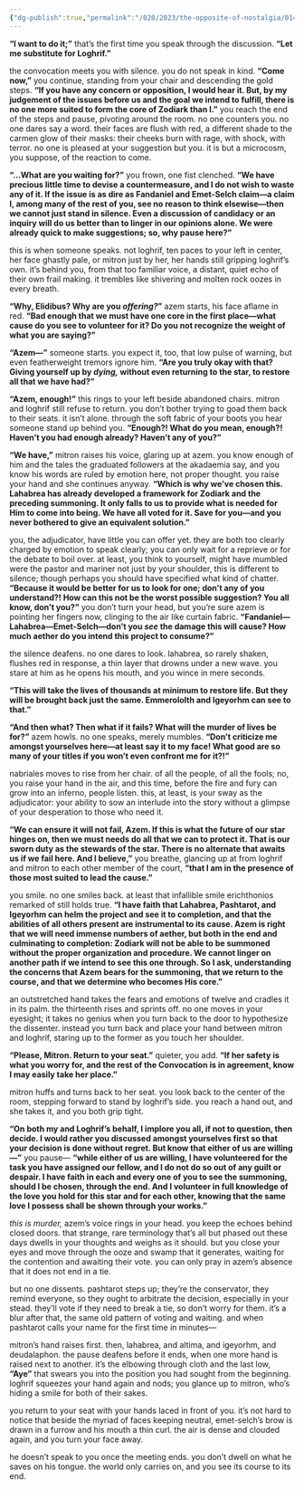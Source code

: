 ```yaml
---
{"dg-publish":true,"permalink":"/020/2023/the-opposite-of-nostalgia/014/","title":"014. the penultimate records of the convocation of fourteen."}
---
```


**“I want to do it;”** that’s the first time you speak through the discussion. **“Let me substitute for Loghrif.”**

the convocation meets you with silence. you do not speak in kind. **“Come now,”** you continue, standing from your chair and descending the gold steps. **“If you have any concern or opposition, I would hear it. But, by my judgement of the issues before us and the goal we intend to fulfill, there is no one more suited to form the core of Zodiark than I.”** you reach the end of the steps and pause, pivoting around the room. no one counters you. no one dares say a word. their faces are flush with red, a different shade to the carmen glow of their masks: their cheeks burn with rage, with shock, with terror. no one is pleased at your suggestion but you. it is but a microcosm, you suppose, of the reaction to come.

**“…What are you waiting for?”** you frown, one fist clenched. **“We have precious little time to devise a countermeasure, and I do not wish to waste any of it. If the issue is as dire as Fandaniel and Emet-Selch claim—a claim I, among many of the rest of you, see no reason to think elsewise—then we cannot just stand in silence. Even a discussion of candidacy or an inquiry will do us better than to linger in our opinions alone. We were already quick to make suggestions; so, why pause here?”**

this is when someone speaks. not loghrif, ten paces to your left in center, her face ghastly pale, or mitron just by her, her hands still gripping loghrif’s own. it’s behind you, from that too familiar voice, a distant, quiet echo of their own frail making. it trembles like shivering and molten rock oozes in every breath.

**“Why, Elidibus? Why are you *offering?*”** azem starts, his face aflame in red. **“Bad enough that we must have one core in the first place—what cause do you see to volunteer for it? Do you not recognize the weight of what you are saying?”**

**“Azem—”** someone starts. you expect it, too, that low pulse of warning, but even featherweight tremors ignore him. **“Are you truly okay with that? Giving yourself up by *dying,* without even returning to the star, to restore all that we have had?”**

**“Azem, enough!”** this rings to your left beside abandoned chairs. mitron and loghrif still refuse to return. you don’t bother trying to goad them back to their seats. it isn’t alone. through the soft fabric of your boots you hear someone stand up behind you. **“Enough?! What do you mean, enough?! Haven’t you had enough already? Haven’t any of you?”**

**“We have,”** mitron raises his voice, glaring up at azem. you know enough of him and the tales the graduated followers at the akadaemia say, and you know his words are ruled by emotion here, not proper thought. you raise your hand and she continues anyway. **“Which is why we’ve chosen this. Lahabrea has already developed a framework for Zodiark and the preceding summoning. It only falls to us to provide what is needed for Him to come into being. We have all voted for it. Save for you—and you never bothered to give an equivalent solution.”**

you, the adjudicator, have little you can offer yet. they are both too clearly charged by emotion to speak clearly; you can only wait for a reprieve or for the debate to boil over. at least, you think to yourself, might have mumbled were the pastor and mariner not just by your shoulder, this is different to silence; though perhaps you should have specified what kind of chatter. **“Because it would be better for us to look for one; don’t any of you understand?! How can this not be the worst possible suggestion? You all know, don’t you?”** you don’t turn your head, but you’re sure azem is pointing her fingers now, clinging to the air like curtain fabric. **“Fandaniel—Lahabrea—Emet-Selch—don’t you *see* the damage this will cause? How much aether do you intend this project to consume?”**

the silence deafens. no one dares to look. lahabrea, so rarely shaken, flushes red in response, a thin layer that drowns under a new wave. you stare at him as he opens his mouth, and you wince in mere seconds.

**“This will take the lives of thousands at minimum to restore life. But they will be brought back just the same. Emmerololth and Igeyorhm can see to that.”**

**“And then what? Then what if it fails? What will the murder of lives be for?”** azem howls. no one speaks, merely mumbles. **“Don’t criticize me amongst yourselves here—at least say it to my face! What good are so many of your titles if you won’t even confront me for it?!”**

nabriales moves to rise from her chair. of all the people, of all the fools; no, you raise your hand in the air, and this time, before the fire and fury can grow into an inferno, people listen. this, at least, is your sway as the adjudicator: your ability to sow an interlude into the story without a glimpse of your desperation to those who need it.

**“We can ensure it will not fail, Azem. If this is what the future of our star hinges on, then we must needs do all that we can to protect it. That is our sworn duty as the stewards of the star. There is no alternate that awaits us if we fail here. And I believe,”** you breathe, glancing up at from loghrif and mitron to each other member of the court, **“that I am in the presence of those most suited to lead the cause.”**

you smile. no one smiles back. at least that infallible smile erichthonios remarked of still holds true. **“I have faith that Lahabrea, Pashtarot, and Igeyorhm can helm the project and see it to completion, and that the abilities of all others present are instrumental to its cause. Azem is right that we will need immense numbers of aether, but both in the end and culminating to completion: Zodiark will not be able to be summoned without the proper organization and procedure. We cannot linger on another path if we intend to see this one through. So I ask, understanding the concerns that Azem bears for the summoning, that we return to the course, and that we determine who becomes His core.”**

an outstretched hand takes the fears and emotions of twelve and cradles it in its palm. the thirteenth rises and sprints off. no one moves in your eyesight; it takes no genius when you turn back to the door to hypothesize the dissenter. instead you turn back and place your hand between mitron and loghrif, staring up to the former as you touch her shoulder.

**“Please, Mitron. Return to your seat.”** quieter, you add. **“If her safety is what you worry for, and the rest of the Convocation is in agreement, know I may easily take her place.”**

mitron huffs and turns back to her seat. you look back to the center of the room, stepping forward to stand by loghrif’s side. you reach a hand out, and she takes it, and you both grip tight.

**“On both my and Loghrif’s behalf, I implore you all, if not to question, then decide. I would rather you discussed amongst yourselves first so that your decision is done without regret. But know that either of us are willing—”** you pause— **“while either of us are willing, I have volunteered for the task you have assigned our fellow, and I do not do so out of any guilt or despair. I have faith in each and every one of you to see the summoning, should I be chosen, through the end. And I volunteer in full knowledge of the love you hold for this star and for each other, knowing that the same love I possess shall be shown through your works.”**

*this is murder,* azem’s voice rings in your head. you keep the echoes behind closed doors. that strange, rare terminology that’s all but phased out these days dwells in your thoughts and weighs as it should. but you close your eyes and move through the ooze and swamp that it generates, waiting for the contention and awaiting their vote. you can only pray in azem’s absence that it does not end in a tie.

but no one dissents. pashtarot steps up; they’re the conservator, they remind everyone, so they ought to arbitrate the decision, especially in your stead. they’ll vote if they need to break a tie, so don’t worry for them. it’s a blur after that, the same old pattern of voting and waiting. and when pashtarot calls your name for the first time in minutes—

mitron’s hand raises first. then, lahabrea, and altima, and igeyorhm, and deudalaphon. the pause deafens before it ends, when one more hand is raised next to another. it’s the elbowing through cloth and the last low, **“Aye”** that swears you into the position you had sought from the beginning. loghrif squeezes your hand again and nods; you glance up to mitron, who’s hiding a smile for both of their sakes.

you return to your seat with your hands laced in front of you. it’s not hard to notice that beside the myriad of faces keeping neutral, emet-selch’s brow is drawn in a furrow and his mouth a thin curl. the air is dense and clouded again, and you turn your face away.

he doesn’t speak to you once the meeting ends. you don’t dwell on what he saves on his tongue. the world only carries on, and you see its course to its end.